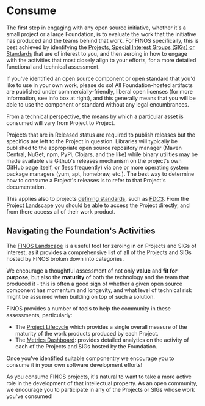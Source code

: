 # Consume

The first step in engaging with any open source initiative, whether it's a small project or a large Foundation, is to evaluate the work that the initiative has produced and the teams behind that work.  For FINOS specifically, this is best achieved by identifying the [Projects, Special Interest Groups (SIGs) or Standards](landscape.finos.org) that are of interest to you, and then zeroing in how to engage with the activities that most closely align to your efforts, for a more detailed functional and technical assessment.

If you've identified an open source component or open standard that you'd like to use in your own work, please do so! All Foundation-hosted artifacts are published under commercially-friendly, liberal open licenses (for more information, see info box at right), and this generally means that you will be able to use the component or standard without any legal encumbrances.

From a technical perspective, the means by which a particular asset is consumed will vary from Project to Project.

Projects that are in Released status are required to publish releases but the specifics are left to the Project in question.  Libraries will typically be published to the appropriate open source repository manager (Maven Central, NuGet, npm, PyPi, Clojars, and the like) while binary utilities may be made available via Github's releases mechanism on the project's own GitHub page itself, or (less frequently) via one or more operating system package managers (yum, apt, homebrew, etc.).  The best way to determine how to consume a Project's releases is to refer to that Project's documentation.

This applies also to projects [defining standards](https://github.com/finos/community/tree/master/governance/Standards-Projects), such as [FDC3](fdc3.finos.org). From the [Project Landscape](landscape.finos.org) you should be able to access the Project directly, and from there access all of their work product.

## Navigating the Foundation's Activities
The [FINOS Landscape](landscape.finos.org) is a useful tool for zeroing in on Projects and SIGs of interest, as it provides a comprehensive list of all of the Projects and SIGs hosted by FINOS broken down into categories.

We encourage a thoughtful assessment of not only **value** and **fit for purpose**, but also the **maturity** of both the technology and the team that produced it - this is often a good sign of whether a given open source component has momentum and longevity, and what level of technical risk might be assumed when building on top of such a solution.

FINOS provides a number of tools to help the community in these assessments, particularly:

- The [Project Lifecycle](https://github.com/finos/community/blob/master/governance/Software-Projects/Project-Lifecycle.md) which provides a single overall measure of the maturity of the work products produced by each Project.
- The [Metrics Dashboard](metrics.finos.org): provides detailed analytics on the activity of each of the Projects and SIGs hosted by the Foundation.

Once you've identified suitable componentry we encourage you to consume it in your own software development efforts!

As you consume FINOS projects, it's natural to want to take a more active role in the development of that intellectual property.  As an open community, we encourage you to participate in any of the Projects or SIGs whose work you've consumed!